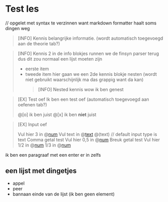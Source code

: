 # Test les

// opgelet met syntax te verzinnen want markdown formatter haalt soms dingen weg

> [INFO] Kennis
> belangrijke informatie. (wordt automatisch toegevoegd aan de theorie tab?)

> [INFO] Kennis 2
> in de info blokjes runnen we de finsyn parser terug dus dit zou normaal een lijst moeten zijn
>
> - eerste item
> - tweede item
>   hier gaan we een 2de kennis blokje nesten (wordt niet gebruikt waarschijnlijk ma das grappig want da kan)
>   > [INFO] Nested kennis
>   > wow ik ben genest

> [EX] Test oef
> Ik ben een test oef (automatisch toegevoegd aan oefenen tab?)
>
> @[o] ik ben juist
> @[x] ik ben **niet** juist

> [EX] Input oef
>
> Vul hier 3 in @[num](3)
> Vul text in @[text](text) @(text) // default input type is text
> Comma getal test Vul hier 0,5 in @[num](0.5)
> Breuk getal test Vul hier 1/2 in @[num](1/2)
> 1/3 in @[num](1/3)

ik ben een paragraaf
met een enter er in zelfs

## een lijst met dingetjes

- appel
- peer
- bannaan
  einde van de lijst (ik ben geen element)
